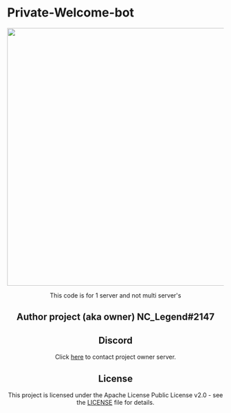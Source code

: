 # Private-Welcome-bot

<div align="center">
    <img src="https://cdn.discordapp.com/attachments/635733569670479883/748923404438208614/loading-cloud.gif" width="800px" height="600px" /><br>
</div>

<div align="center">
  
  
 This code is for 1 server and not multi server's
 
 ## Author project (aka owner) NC_Legend#2147
 
## Discord
Click [here](https://discord.gg/nwHQr4aBhX) to contact project owner server. 

## License
This project is licensed under the Apache License Public License v2.0 - see the [LICENSE](LICENSE) file for details.
